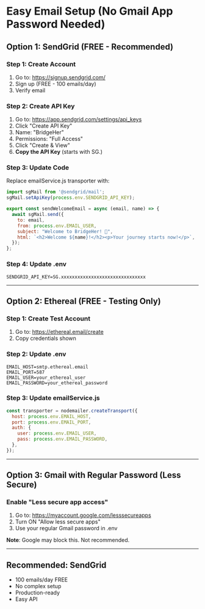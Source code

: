 # Easy Email Setup (No Gmail App Password Needed)

## Option 1: SendGrid (FREE - Recommended)

### Step 1: Create Account
1. Go to: https://signup.sendgrid.com/
2. Sign up (FREE - 100 emails/day)
3. Verify email

### Step 2: Create API Key
1. Go to: https://app.sendgrid.com/settings/api_keys
2. Click "Create API Key"
3. Name: "BridgeHer"
4. Permissions: "Full Access"
5. Click "Create & View"
6. **Copy the API Key** (starts with SG.)

### Step 3: Update Code
Replace emailService.js transporter with:

```javascript
import sgMail from '@sendgrid/mail';
sgMail.setApiKey(process.env.SENDGRID_API_KEY);

export const sendWelcomeEmail = async (email, name) => {
  await sgMail.send({
    to: email,
    from: process.env.EMAIL_USER,
    subject: "Welcome to BridgeHer! 🎉",
    html: `<h2>Welcome ${name}!</h2><p>Your journey starts now!</p>`,
  });
};
```

### Step 4: Update .env
```env
SENDGRID_API_KEY=SG.xxxxxxxxxxxxxxxxxxxxxxxxxxxxxxx
```

---

## Option 2: Ethereal (FREE - Testing Only)

### Step 1: Create Test Account
1. Go to: https://ethereal.email/create
2. Copy credentials shown

### Step 2: Update .env
```env
EMAIL_HOST=smtp.ethereal.email
EMAIL_PORT=587
EMAIL_USER=your_ethereal_user
EMAIL_PASSWORD=your_ethereal_password
```

### Step 3: Update emailService.js
```javascript
const transporter = nodemailer.createTransport({
  host: process.env.EMAIL_HOST,
  port: process.env.EMAIL_PORT,
  auth: {
    user: process.env.EMAIL_USER,
    pass: process.env.EMAIL_PASSWORD,
  },
});
```

---

## Option 3: Gmail with Regular Password (Less Secure)

### Enable "Less secure app access"
1. Go to: https://myaccount.google.com/lesssecureapps
2. Turn ON "Allow less secure apps"
3. Use your regular Gmail password in .env

**Note**: Google may block this. Not recommended.

---

## Recommended: SendGrid
- 100 emails/day FREE
- No complex setup
- Production-ready
- Easy API
